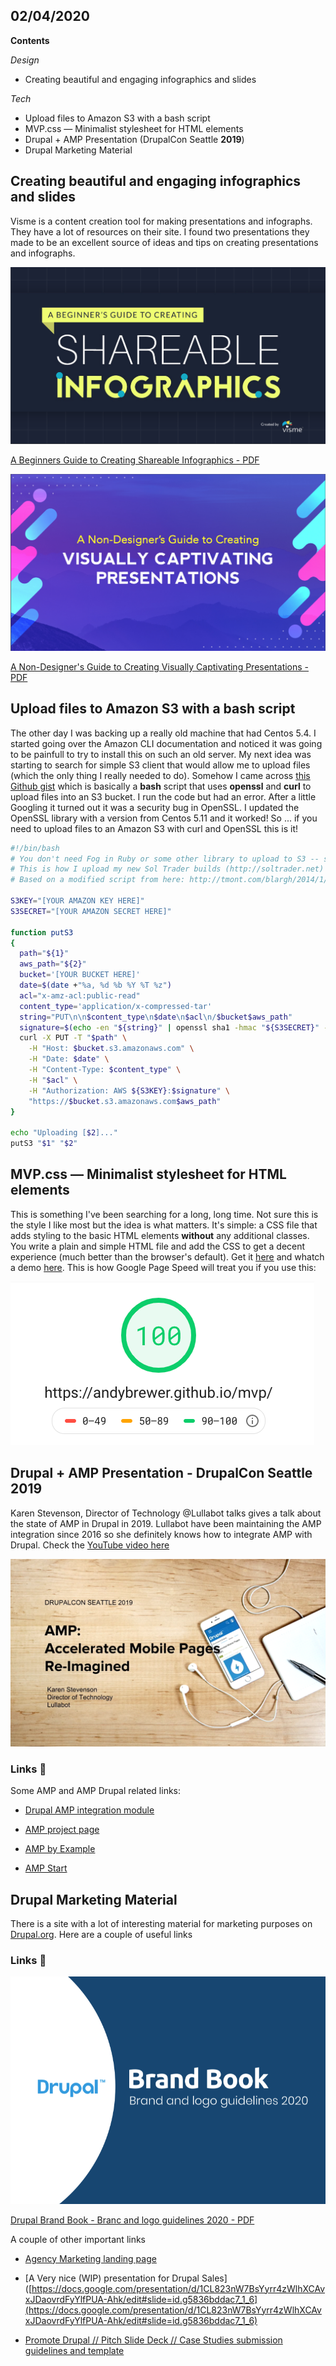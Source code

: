 ## 02/04/2020

**Contents**

*Design*

- Creating beautiful and engaging infographics and slides

*Tech*

- Upload files to Amazon S3 with a bash script
- MVP.css — Minimalist stylesheet for HTML elements
- Drupal + AMP Presentation (DrupalCon Seattle **2019**)
- Drupal Marketing Material

## Creating beautiful and engaging infographics and slides

Visme is a content creation tool for making presentations and infographs. They have a lot of resources on their site.  I found two presentations they made to be an excellent source of ideas and tips on creating presentations and infographs.

![Infographics](imgs/2020-04-02/infographics.png)

[A Beginners Guide to Creating Shareable Infographics - PDF](files/2020-04-02/infographics.pdf)

![A Beginners guis](imgs/2020-04-02/presentations.png)

[A Non-Designer's Guide to Creating Visually Captivating Presentations - PDF](files/2020-04-02/presentation.pdf)

## 

## Upload files to Amazon S3 with a bash script

The other day I was backing up a really old machine that had Centos 5.4. I started going over the Amazon CLI documentation and noticed it was going to be painfull to try to install this on such an old server. My next idea was starting to search for simple S3 client that would allow me to upload files (which the only thing I really needed to do). Somehow I came across [this Github gist](https://gist.github.com/chrismdp/6c6b6c825b07f680e710) which is basically a **bash** script that uses **openssl** and **curl** to upload files into an S3 bucket. I run the code but had an error. After a little Googling it turned out it was a security bug in OpenSSL. I updated the OpenSSL library with a version from Centos 5.11 and it worked! So ... if you need to upload files to an Amazon S3 with curl and OpenSSL this is it!

```bash
#!/bin/bash
# You don't need Fog in Ruby or some other library to upload to S3 -- shell works perfectly fine
# This is how I upload my new Sol Trader builds (http://soltrader.net)
# Based on a modified script from here: http://tmont.com/blargh/2014/1/uploading-to-s3-in-bash

S3KEY="[YOUR AMAZON KEY HERE]"
S3SECRET="[YOUR AMAZON SECRET HERE]"

function putS3
{
  path="${1}"
  aws_path="${2}"
  bucket='[YOUR BUCKET HERE]'
  date=$(date +"%a, %d %b %Y %T %z")
  acl="x-amz-acl:public-read"
  content_type='application/x-compressed-tar'
  string="PUT\n\n$content_type\n$date\n$acl\n/$bucket$aws_path"
  signature=$(echo -en "${string}" | openssl sha1 -hmac "${S3SECRET}" -binary | base64)
  curl -X PUT -T "$path" \
    -H "Host: $bucket.s3.amazonaws.com" \
    -H "Date: $date" \
    -H "Content-Type: $content_type" \
    -H "$acl" \
    -H "Authorization: AWS ${S3KEY}:$signature" \
    "https://$bucket.s3.amazonaws.com$aws_path"
}

echo "Uploading [$2]..."
putS3 "$1" "$2"
```

## MVP.css — Minimalist stylesheet for HTML elements

This is something I've been searching for a long, long time. Not sure this is the style I like most but the idea is what matters. It's simple: a CSS file that adds styling to the basic HTML elements **without** any additional classes. You write a plain and simple HTML file and add the CSS to get a decent experience (much better than the browser's default). Get it [here](https://github.com/andybrewer/mvp) and whatch a demo [here](https://andybrewer.github.io/mvp/). This is how Google Page Speed will treat you if you use this:

![Google Page Speed stats for the example site: 100%](imgs/2020-04-02/google-page-speed.png)

## Drupal + AMP Presentation - DrupalCon Seattle 2019

Karen Stevenson, Director of Technology @Lullabot talks gives a talk about the state of AMP in Drupal in 2019. Lullabot have been maintaining the AMP integration since 2016 so she definitely knows how to integrate AMP with Drupal. Check the [YouTube video here](https://www.youtube.com/watch?v=0xwylhanzEo) 

![First Slide of presentation](imgs/2020-04-02/drupal+amp.png)

### Links 🔗

Some AMP and AMP Drupal related links:

- [Drupal AMP integration module](https://drupal.org/projects/amp)

- [AMP project page](https://amp.dev)

- [AMP by Example](https://amp.dev/documentation/examples)

- [AMP Start](https://amp.dev/documentation/templates)

## Drupal Marketing Material

There is a site with a lot of interesting material for marketing purposes on [Drupal.org](https://drupal.org). Here are a couple of useful links

### Links 🔗

![Drupal Branch Book - Brand and logo guidelines 2020](imgs/2020-04-02/drupal-mkt.png)

[Drupal Brand Book - Branc and logo guidelines 2020 - PDF](https://drive.google.com/file/d/1MqAyhyLgpVfCvyOkxSlTLyP-Xs4Xn5YZ/view)

A couple of other important links

- [Agency Marketing landing page](https://www.drupal.org/community/agency-marketing)

- [A Very nice (WIP) presentation for Drupal Sales]([https://docs.google.com/presentation/d/1CL823nW7BsYyrr4zWlhXCAvxJDaovrdFyYlfPUA-Ahk/edit#slide=id.g5836bddac7_1_6](https://docs.google.com/presentation/d/1CL823nW7BsYyrr4zWlhXCAvxJDaovrdFyYlfPUA-Ahk/edit#slide=id.g5836bddac7_1_6)

- [Promote Drupal // Pitch Slide Deck // Case Studies submission guidelines and template](https://docs.google.com/presentation/d/1Petl9ihc1FOw2tQn6xnc1wwNgj-BVKSahRVvLq3mQ1s/edit#slide=id.g4ba8ce2549_0_0)
